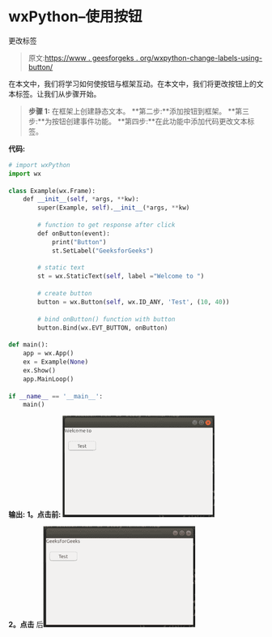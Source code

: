 # wxPython–使用按钮

更改标签

> 原文:[https://www . geesforgeks . org/wxpython-change-labels-using-button/](https://www.geeksforgeeks.org/wxpython-change-labels-using-button/)

在本文中，我们将学习如何使按钮与框架互动。在本文中，我们将更改按钮上的文本标签。让我们从步骤开始。

> **步骤 1:** 在框架上创建静态文本。
> **第二步:**添加按钮到框架。
> **第三步:**为按钮创建事件功能。
> **第四步:**在此功能中添加代码更改文本标签。

**代码:**

```py
# import wxPython
import wx

class Example(wx.Frame):
    def __init__(self, *args, **kw):
        super(Example, self).__init__(*args, **kw)

        # function to get response after click
        def onButton(event):
            print("Button")
            st.SetLabel("GeeksforGeeks")

        # static text
        st = wx.StaticText(self, label ="Welcome to ")

        # create button
        button = wx.Button(self, wx.ID_ANY, 'Test', (10, 40))

        # bind onButton() function with button
        button.Bind(wx.EVT_BUTTON, onButton)

def main():
    app = wx.App()
    ex = Example(None)
    ex.Show()
    app.MainLoop()

if __name__ == '__main__':
    main()
```

**输出:**
**1。点击前:**
![](img/5d295ca9175b313cc0d07f42791a0e82.png)

**2。点击**
后![](img/d721abb6dc97756e6bb16ea3ec0971ac.png)